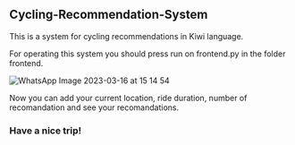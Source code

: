 ## Cycling-Recommendation-System

This is a system for cycling recommendations in Kiwi language.

For operating this system you should press run on frontend.py in the folder frontend.

![WhatsApp Image 2023-03-16 at 15 14 54](https://user-images.githubusercontent.com/64592523/225628362-644176b4-ab74-4827-9aca-0ccf358fec18.jpeg)

Now you can add your current location, ride duration, number of recomandation and see your recomandations.
### Have a nice trip!
